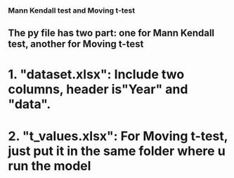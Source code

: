 
###   Mann Kendall test and Moving t-test
##  The py file has two part: one for Mann Kendall test, another for Moving t-test
# 1. "dataset.xlsx": Include two columns, header is"Year" and "data". 
# 2. "t_values.xlsx": For Moving t-test, just put it in the same folder where u run the model  

